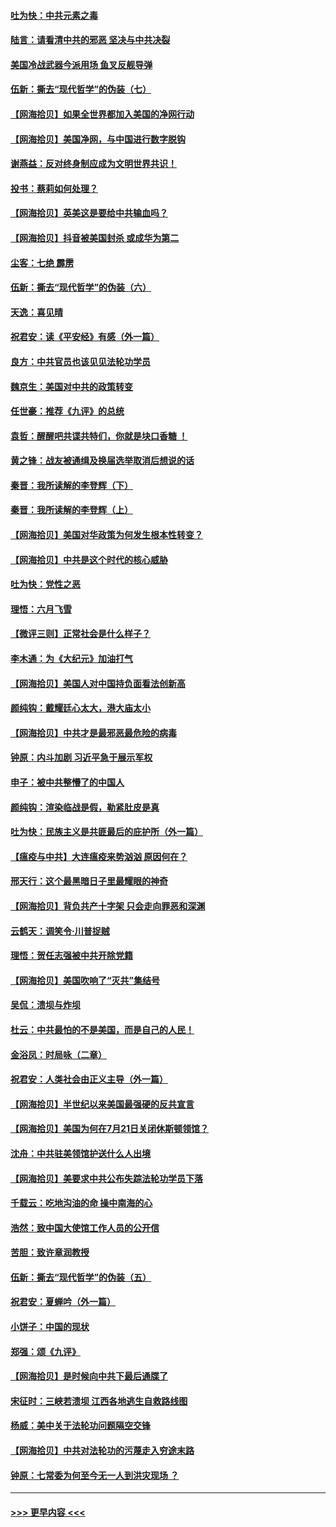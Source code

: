 #### [吐为快：中共元素之毒](../pages/nsc993/n12316547.md?t=08090602) 
#### [陆言：请看清中共的邪恶 坚决与中共决裂](../pages/nsc993/n12315784.md?t=08090602) 
#### [美国冷战武器今派用场 鱼叉反舰导弹](../pages/nsc993/n12316258.md?t=08090602) 
#### [伍新：撕去“现代哲学”的伪装（七）](../pages/nsc993/n12315846.md?t=08090602) 
#### [【网海拾贝】如果全世界都加入美国的净网行动](../pages/nsc993/n12315588.md?t=08090602) 
#### [【网海拾贝】美国净网，与中国进行数字脱钩](../pages/nsc993/n12312813.md?t=08090602) 
#### [谢燕益：反对终身制应成为文明世界共识！](../pages/nsc993/n12310465.md?t=08090602) 
#### [投书：蔡莉如何处理？](../pages/nsc993/n12310224.md?t=08090602) 
#### [【网海拾贝】英美这是要给中共输血吗？](../pages/nsc993/n12307646.md?t=08090602) 
#### [【网海拾贝】抖音被美国封杀 或成华为第二](../pages/nsc993/n12305277.md?t=08090602) 
#### [尘客：七绝 霹雳](../pages/nsc993/n12304053.md?t=08090602) 
#### [伍新：撕去“现代哲学”的伪装（六）](../pages/nsc993/n12303243.md?t=08090602) 
#### [天逸：喜见晴](../pages/nsc993/n12303226.md?t=08090602) 
#### [祝君安：读《平安经》有感（外一篇）](../pages/nsc993/n12303170.md?t=08090602) 
#### [良方：中共官员也该见见法轮功学员](../pages/nsc993/n12302985.md?t=08090602) 
#### [魏京生：美国对中共的政策转变](../pages/nsc993/n12302929.md?t=08090602) 
#### [任世豪：推荐《九评》的总统](../pages/nsc993/n12302838.md?t=08090602) 
#### [袁哲：醒醒吧共谍共特们，你就是块口香糖 ！](../pages/nsc993/n12302678.md?t=08090602) 
#### [黄之锋：战友被通缉及换届选举取消后想说的话](../pages/nsc993/n12302681.md?t=08090602) 
#### [秦晋：我所读解的李登辉（下）](../pages/nsc993/n12302171.md?t=08090602) 
#### [秦晋：我所读解的李登辉（上）](../pages/nsc993/n12301979.md?t=08090602) 
#### [【网海拾贝】美国对华政策为何发生根本性转变？](../pages/nsc993/n12302091.md?t=08090602) 
#### [【网海拾贝】中共是这个时代的核心威胁](../pages/nsc993/n12300541.md?t=08090602) 
#### [吐为快：党性之恶](../pages/nsc993/n12300263.md?t=08090602) 
#### [理悟：六月飞雪](../pages/nsc993/n12300243.md?t=08090602) 
#### [【微评三则】正常社会是什么样子？](../pages/nsc993/n12300228.md?t=08090602) 
#### [李木通：为《大纪元》加油打气](../pages/nsc993/n12280363.md?t=08090602) 
#### [【网海拾贝】美国人对中国持负面看法创新高](../pages/nsc993/n12298720.md?t=08090602) 
#### [颜纯钩：戴耀廷心太大，港大庙太小](../pages/nsc993/n12297682.md?t=08090602) 
#### [【网海拾贝】中共才是最邪恶最危险的病毒](../pages/nsc993/n12296470.md?t=08090602) 
#### [钟原：内斗加剧 习近平急于展示军权](../pages/nsc993/n12292544.md?t=08090602) 
#### [申子：被中共整懵了的中国人](../pages/nsc993/n12291389.md?t=08090602) 
#### [颜纯钩：渲染临战是假，勒紧肚皮是真](../pages/nsc993/n12290945.md?t=08090602) 
#### [吐为快：民族主义是共匪最后的庇护所（外一篇）](../pages/nsc993/n12290887.md?t=08090602) 
#### [【瘟疫与中共】大连瘟疫来势汹汹 原因何在？](../pages/nsc993/n12287474.md?t=08090602) 
#### [邢天行：这个最黑暗日子里最耀眼的神奇](../pages/nsc993/n12289882.md?t=08090602) 
#### [【网海拾贝】背负共产十字架 只会走向罪恶和深渊](../pages/nsc993/n12288290.md?t=08090602) 
#### [云鹤天：调笑令·川普捉贼](../pages/nsc993/n12285672.md?t=08090602) 
#### [理悟：贺任志强被中共开除党籍](../pages/nsc993/n12285597.md?t=08090602) 
#### [【网海拾贝】美国吹响了“灭共”集结号](../pages/nsc993/n12284522.md?t=08090602) 
#### [吴侃：溃坝与炸坝](../pages/nsc993/n12283593.md?t=08090602) 
#### [杜云：中共最怕的不是美国，而是自己的人民！](../pages/nsc993/n12282935.md?t=08090602) 
#### [金浴凤：时局咏（二章）](../pages/nsc993/n12282923.md?t=08090602) 
#### [祝君安：人类社会由正义主导（外一篇）](../pages/nsc993/n12282809.md?t=08090602) 
#### [【网海拾贝】半世纪以来美国最强硬的反共宣言](../pages/nsc993/n12282656.md?t=08090602) 
#### [【网海拾贝】美国为何在7月21日关闭休斯顿领馆？](../pages/nsc993/n12279731.md?t=08090602) 
#### [沈舟：中共驻美领馆护送什么人出境](../pages/nsc993/n12278949.md?t=08090602) 
#### [【网海拾贝】美要求中共公布失踪法轮功学员下落](../pages/nsc993/n12277656.md?t=08090602) 
#### [千载云：吃地沟油的命 操中南海的心](../pages/nsc993/n12277533.md?t=08090602) 
#### [浩然：致中国大使馆工作人员的公开信](../pages/nsc993/n12277436.md?t=08090602) 
#### [苦胆：致许章润教授](../pages/nsc993/n12274876.md?t=08090602) 
#### [伍新：撕去“现代哲学”的伪装（五）](../pages/nsc993/n12274833.md?t=08090602) 
#### [祝君安：夏蝉吟（外一篇）](../pages/nsc993/n12274794.md?t=08090602) 
#### [小饼子：中国的现状](../pages/nsc993/n12274774.md?t=08090602) 
#### [郑强：颂《九评》](../pages/nsc993/n12274570.md?t=08090602) 
#### [【网海拾贝】是时候向中共下最后通牒了](../pages/nsc993/n12274156.md?t=08090602) 
#### [宋征时：三峡若溃坝 江西各地逃生自救路线图](../pages/nsc993/n12274031.md?t=08090602) 
#### [杨威：美中关于法轮功问题隔空交锋](../pages/nsc993/n12273317.md?t=08090602) 
#### [【网海拾贝】中共对法轮功的污蔑走入穷途末路](../pages/nsc993/n12272307.md?t=08090602) 
#### [钟原：七常委为何至今无一人到洪灾现场 ？](../pages/nsc993/n12270614.md?t=08090602) 

----
#### [ >>> 更早内容 <<< ](../indexes/nsc993-earlier.md)
